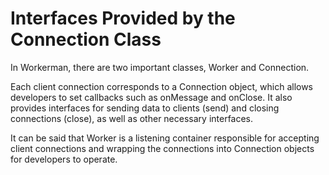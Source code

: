 # Interfaces Provided by the Connection Class

In Workerman, there are two important classes, Worker and Connection.

Each client connection corresponds to a Connection object, which allows developers to set callbacks such as onMessage and onClose. It also provides interfaces for sending data to clients (send) and closing connections (close), as well as other necessary interfaces.

It can be said that Worker is a listening container responsible for accepting client connections and wrapping the connections into Connection objects for developers to operate.

